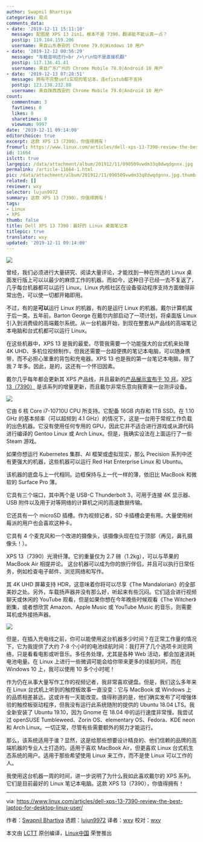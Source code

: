 ```yaml
---
author: Swapnil Bhartiya
categories: 观点
comments_data:
- date: '2019-12-11 15:11:10'
  message: 配图是 XPS 13 2in1，根本不是 7390，翻译能不能认真一点？
  postip: 119.184.159.206
  username: 来自山东泰安的 Chrome 79.0|Windows 10 用户
- date: '2019-12-12 00:56:29'
  message: "车载音响还行<br />\r\n怕不是直接机翻"
  postip: 117.136.41.41
  username: 来自广东广州的 Chrome Mobile 78.0|Android 10 用户
- date: '2019-12-13 07:28:51'
  message: 拥有不完整uefi实现的笔记本，连efistub都不支持
  postip: 123.138.232.80
  username: 来自陕西西安的 Chrome Mobile 79.0|Android 10 用户
count:
  commentnum: 3
  favtimes: 0
  likes: 0
  sharetimes: 0
  viewnum: 9997
date: '2019-12-11 09:14:00'
editorchoice: true
excerpt: 这款 XPS 13（7390），你值得拥有！
fromurl: https://www.linux.com/articles/dell-xps-13-7390-review-the-best-laptop-for-desktop-linux-user/
id: 11664
islctt: true
largepic: /data/attachment/album/201912/11/090509vwdm33q8dwqdgnnx.jpg
permalink: /article-11664-1.html
pic: /data/attachment/album/201912/11/090509vwdm33q8dwqdgnnx.jpg.thumb.jpg
related: []
reviewer: wxy
selector: lujun9972
summary: 这款 XPS 13（7390），你值得拥有！
tags:
- Linux
- XPS
thumb: false
title: Dell XPS 13 7390：最好的 Linux 桌面笔记本
titlepic: true
translator: wxy
updated: '2019-12-11 09:14:00'
---
```


![](/data/attachment/album/201912/11/090509vwdm33q8dwqdgnnx.jpg)


曾经，我们必须进行大量研究、阅读大量评论，才能找到一种在所选的 Linux 桌面发行版上可以以最少的麻烦工作的机器。而如今，这种日子已经一去不复返了，几乎每台机器都可以运行 Linux。Linux 内核社区在设备驱动程序支持方面做得非常出色，可以使一切都开箱即用。


不过，有的是**可以**运行 Linux 的机器，有的是运行 Linux 的机器。戴尔计算机属于后一类。五年前，Barton George 在戴尔内部启动了一项计划，将桌面版 Linux 引入到消费级的高端戴尔系统。从一台机器开始，到现在整套从产品线的高端笔记本电脑和台式机都可以运行 Linux。


在这些机器中，XPS 13 是我的最爱。尽管我需要一个功能强大的台式机来处理 4K UHD、多机位视频制作，但我还需要一台超便携的笔记本电脑，可以随身携带，而不必担心笨重的背包和充电器。XPS 13 也是我的第一台笔记本电脑，陪了我 7 年多。因此，是的，这还有一个怀旧因素。


戴尔几乎每年都会更新其 XPS 产品线，并且最新的[产品展示宣布于 10 月](https://bartongeorge.io/2019/08/21/please-welcome-the-9th-generation-of-the-xps-13-developer-edition/)。[XPS 13（7390）](https://blog.dell.com/en-us/dells-new-consumer-pc-portfolio-unveiled-ifa-2019/) 是该系列的增量更新，而且戴尔非常乐意向我寄来一台测评设备。


![](/data/attachment/album/201912/11/090524z2xk670shp0080mx.jpg)


它由 6 核 Core i7-10710U CPU 所支持。它配备 16GB 内存和 1TB SSD。在 1.10 GHz 的基本频率（可以超频到 4.1 GHz）的情况下，这是一台用于常规工作负载的出色机器。它没有使用任何专用的 GPU，因此它并不适合进行游戏或从源代码进行编译的 Gentoo Linux 或 Arch Linux。但是，我确实设法在上面运行了一些 Steam 游戏。


如果你想运行 Kubernetes 集群、AI 框架或虚拟现实，那么 Precision 系列中还有更强大的机器，这些机器可以运行 Red Hat Enterprise Linux 和 Ubuntu。


该机器的底盘与上一代相同。边框保持与上一代一样的薄，依旧比 MacBook 和微软的 Surface Pro 薄。


它具有三个端口，其中两个是 USB-C Thunderbolt 3，可用于连接 4K 显示器、USB 附件以及用于对等网络的计算机之间的高速数据传输。


它还具有一个 microSD 插槽。作为视频记者，SD 卡插槽会更有用。大量使用树莓派的用户也会喜欢这种卡。


它具有 4 个麦克风和一个改进的摄像头，该摄像头现在位于顶部（再见，鼻孔摄像头！）。


XPS 13（7390）光滑纤薄。它的重量仅为 2.7 磅（1.2kg），可以与苹果的 MacBook Air 相提并论。 这台机器可以成为你的旅行伴侣，并且可以执行日常任务，例如检查电子邮件、浏览网络和写作。


其 4K UHD 屏幕支持 HDR，这意味着你将可以尽享《The Mandalorian》的全部美妙之处。另外，车载扬声器并没有那么好，听起来有些沉闷。它们适合进行视频聊天或休闲的 YouTube 观看，但是如果你想在今年晚些时候观看《The Witcher》剧集，或者想欣赏 Amazon、Apple Music 或 YouTube Music 的音乐，则需要耳机或外接扬声器。


![](/data/attachment/album/201912/11/091107p8de88jk5pwffd4a.jpg)


但是，在插入充电线之前，你可以能使用这台机器多少时间？在正常工作量的情况下，它为我提供了大约 7-8 个小时的电池续航时间：我打开了几个选项卡浏览网络，只是看看电影或听音乐。多任务处理，尤其是各种 Web 活动，都会加速消耗电池电量。在 Linux 上进行一些微调可能会给你带来更多的续航时间，而在 Windows 10 上，我可以使用 10 多个小时呢！


作为仍在从事大量写作工作的视频记者，我非常喜欢键盘。但是，我们这么多年来在 Linux 台式机上听到的触控板故事一直没变：它与 MacBook 或 Windows 上的品质相差甚远。这或许有一天能改变。值得称道的是，他们确实发布了可增强体验的触控板驱动程序，但我没有运行此系统随附的提供的 Ubuntu 18.04 LTS。我全新安装了 Ubuntu 19.10，因为 Gnome 在 18.04 中的运行速度非常慢。我尝试过 openSUSE Tumbleweed、Zorin OS、elementary OS、Fedora、KDE neon 和 Arch Linux。一切正常，尽管有些需要额外的努力才能运行。


那么，该系统适用于谁？显然，这是给那些想要设计精良的、他们信赖的品牌的高端机器的专业人士打造的。适用于喜欢 MacBook Air，但更喜欢 Linux 台式机生态系统的用户。适用于那些希望使用 Linux 来工作，而不是使 Linux 可以工作的人。


我使用这台机器一周的时间，进一步说明了为什么我如此喜欢戴尔的 XPS 系列。它们是目前最好的 Linux 笔记本电脑。这款 XPS 13（7390），你值得拥有！




---


via: <https://www.linux.com/articles/dell-xps-13-7390-review-the-best-laptop-for-desktop-linux-user/>


作者：[Swapnil Bhartiya](https://www.linux.com/author/swapnil/) 选题：[lujun9972](https://github.com/lujun9972) 译者：[wxy](https://github.com/wxy) 校对：[wxy](https://github.com/wxy)


本文由 [LCTT](https://github.com/LCTT/TranslateProject) 原创编译，[Linux中国](https://linux.cn/) 荣誉推出
